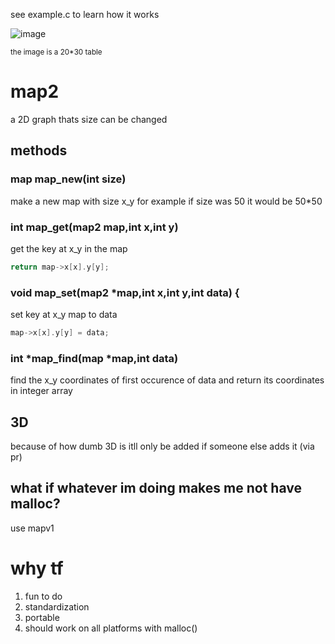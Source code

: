 see example.c to learn how it works

![image](https://user-images.githubusercontent.com/67511181/194120597-4979e220-d42b-49c0-91f4-a0052775d499.png)

<small>the image is a 20*30 table</small>
# map2

a 2D graph thats size can be changed

## methods

### map map_new(int size)
make a new map with size x_y for example if size was 50 it would be 50*50

### int map_get(map2 map,int x,int y)
get the key at x_y in the map
```c
return map->x[x].y[y];
```
### void map_set(map2 *map,int x,int y,int data) {
set key at x_y map to data
```c
map->x[x].y[y] = data;
```
### int *map_find(map *map,int data)
find the x_y coordinates of first occurence of data and return its coordinates in integer array

## 3D
because of how dumb 3D is itll only be added if someone else adds it (via pr)

## what if whatever im doing makes me not have malloc?
use mapv1 
# why tf
1. fun to do
2. standardization
3. portable
4. should work on all platforms with malloc()
